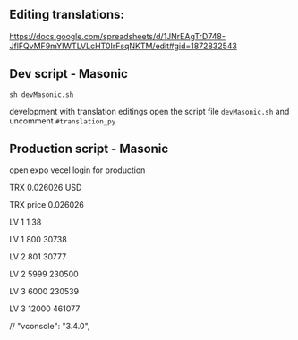 
## Editing translations:
https://docs.google.com/spreadsheets/d/1JNrEAgTrD748-JflFQvMF9mYIWTLVLcHT0IrFsqNKTM/edit#gid=1872832543

## Dev script - Masonic
`sh devMasonic.sh`

development with translation editings
open the script file `devMasonic.sh` and uncomment `#translation_py`

## Production script - Masonic

open expo vecel login for production


TRX 0.026026 USD

TRX price	0.026026	
		
LV 1	1	38

LV 1	800	30738

LV 2	801	30777

LV 2	5999	230500

LV 3	6000	230539

LV 3	12000	461077



// "vconsole": "3.4.0",
